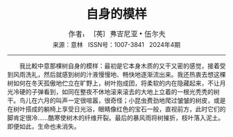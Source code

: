 # <center>自身的模样</center> 

<div align=center><img src="https://raw.githubusercontent.com/leaguecn/magazines/main/img_authors/%25d7%25f7%25d5%25df%25a3%25ba%25a3%25db%25d3%25a2%25a3%25dd%25b8%25a5%25bc%25aa%25c4%25e1%25d1%25c7%25a1%25a4%25ce%25e9%25b6%25fb%25b7%25f2.jpg"></div> 

<center>来源：意林   ISSN号：1007-3841   2024年4期</center> 


* * *


　　我比較中意那棵树自身的模样：最初是它本身木质的又干又密的感觉，接着受到风雨洗礼，然后就感到树的汁液慢慢地、畅快地逐渐流出来。我还热衷去想这棵树如何在冬天孤傲地伫立在旷野上，树叶抱成团，将柔软的内在隐藏起来，不让月光冷硬的子弹看到，如同在整夜不休地滚来滚去的大地上立着的一根光秃秃的树干。鸟儿在六月的叫声一定很喧嚣，很奇怪；小昆虫费劲地爬过皱皱的树皮，或是在树叶搭成的躺椅上享受日光浴，眼睛像红色的宝石一般，直视前方，此时它们的脚肯定很冷……酷寒使树木的纤维开裂。最后的暴风雨将树摧折，枝叶落入泥土。 即便如此，生命也未消失。